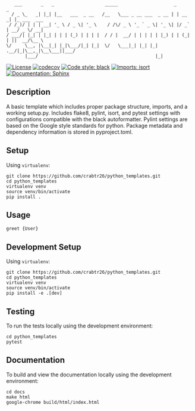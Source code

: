 ```
   ___       _   _                   _____                     _       _            
  / _ \_   _| |_| |__   ___  _ __   /__   \___ _ __ ___  _ __ | | __ _| |_ ___  ___ 
 / /_)/ | | | __| '_ \ / _ \| '_ \    / /\/ _ \ '_ ` _ \| '_ \| |/ _` | __/ _ \/ __|
/ ___/| |_| | |_| | | | (_) | | | |  / / |  __/ | | | | | |_) | | (_| | ||  __/\__ \
\/     \__, |\__|_| |_|\___/|_| |_|  \/   \___|_| |_| |_| .__/|_|\__,_|\__\___||___/
       |___/                                            |_|                         
```

[![License](https://img.shields.io/badge/License-Creative%20Commons%20Zero%20v1.0-informational?style=flat)](./LICENSE)
[![codecov](https://codecov.io/gh/crabtr26/python_templates/branch/main/graph/badge.svg?token=RRYTJVFDG3)](https://codecov.io/gh/crabtr26/python_templates)
[![Code style: black](https://img.shields.io/badge/code%20style-black-151515?style=flat)](https://github.com/psf/black)
[![Imports: isort](https://img.shields.io/badge/%20imports-isort-EE8236?style=flat)](https://pycqa.github.io/isort/)
[![Documentation: Sphinx](https://img.shields.io/badge/Documentation-Sphinx-08476D?style=flat)](https://www.sphinx-doc.org/en/master/)

## Description
A basic template which includes proper package structure, imports, and a working setup.py.
Includes flake8, pylint, isort, and pytest settings with configurations compatible with
the black autoformatter. Pylint settings are based on the Google style standards for python.
Package metadata and dependency information is stored in pyproject.toml.

## Setup
Using `virtualenv`:
```
git clone https://github.com/crabtr26/python_templates.git
cd python_templates
virtualenv venv
source venv/bin/activate
pip install .
```

## Usage
```
greet {User}
```

## Development Setup
Using `virtualenv`:
```
git clone https://github.com/crabtr26/python_templates.git
cd python_templates
virtualenv venv
source venv/bin/activate
pip install -e .[dev]
```

## Testing
To run the tests locally using the development environment:
```
cd python_templates
pytest
```

## Documentation
To build and view the documentation locally using the development environment:
```
cd docs
make html
google-chrome build/html/index.html
```
